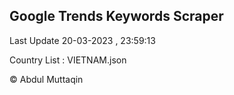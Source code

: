 

## Google Trends Keywords Scraper 
 
Last Update 20-03-2023 , 23:59:13

Country List :
VIETNAM.json



© Abdul Muttaqin 
